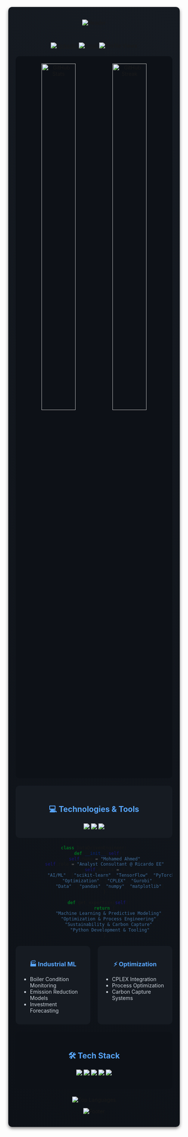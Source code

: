 <div align="center">
  
<!-- Dark theme wrapper with custom background -->
<div align="center" style="background: linear-gradient(45deg, #0d1117, #161b22); border-radius: 10px; padding: 20px; box-shadow: 0 4px 8px rgba(0, 0, 0, 0.5); margin: 20px;">

![Header](https://capsule-render.vercel.app/api?type=slice&color=gradient&customColorList=0,2,2,5,30&height=200&section=header&text=Mohamed%20Ahmed&desc=Data-Driven%20Chemical%20Engineer&animation=fadeIn&fontSize=40&fontAlign=70&fontAlignY=25&descSize=20&descAlign=70&descAlignY=44&rotate=8)

<br>
  
<!-- Social Links with enhanced styling -->
<p align="center">
  <a href="https://www.linkedin.com/in/mohamed-ahmed-elbeskeri-phd-64a52b104/">
    <img src="https://img.shields.io/badge/-LinkedIn-000000?style=flat-square&logo=linkedin&logoColor=blue" alt="LinkedIn" />
  </a>
  <a href="mailto:Mohamed.ahmed.4894@gmail.com">
    <img src="https://img.shields.io/badge/-Email-000000?style=flat-square&logo=gmail&logoColor=red" alt="Email" />
  </a>
  <img src="https://komarev.com/ghpvc/?username=m-ahmed-elbeskeri&style=flat-square&color=000000" alt="Profile Views" />
</p>

<!-- GitHub Stats with dark theme -->
<div align="center" style="background: #0d1117; padding: 20px; border-radius: 10px; margin: 20px 0;">
  <img src="https://github-readme-stats.vercel.app/api?username=m-ahmed-elbeskeri&show_icons=true&theme=github_dark&hide_border=true&bg_color=0d1117&title_color=58a6ff&icon_color=58a6ff&text_color=c9d1d9&custom_title=GitHub%20Stats" width="49%" alt="GitHub Stats"/>
  <img src="https://github-readme-streak-stats.herokuapp.com/?user=m-ahmed-elbeskeri&theme=github-dark-blue&hide_border=true&background=0d1117&ring=58a6ff&fire=58a6ff&currStreakNum=c9d1d9&sideNums=c9d1d9&currStreakLabel=58a6ff&sideLabels=58a6ff&dates=c9d1d9" width="49%" alt="GitHub Streak"/>
</div>

<!-- Technologies section with custom styling -->
<div style="background: #161b22; padding: 20px; border-radius: 10px; margin: 20px 0;">
  <h2 style="color: #58a6ff;">💻 Technologies & Tools</h2>
  <img src="https://img.shields.io/badge/Python-Expert-3776AB?style=flat-square&logo=python&logoColor=white&color=0d1117"/>
  <img src="https://img.shields.io/badge/ML-Advanced-FF6F00?style=flat-square&logo=tensorflow&logoColor=white&color=0d1117"/>
  <img src="https://img.shields.io/badge/Optimization-Expert-00599C?style=flat-square&logo=cplex&logoColor=white&color=0d1117"/>
</div>

<!-- Code snippet with syntax highlighting -->
```python
class DataDrivenEngineer:
    def __init__(self):
        self.name = "Mohamed Ahmed"
        self.role = "Analyst Consultant @ Ricardo EE"
        self.skills = {
            "AI/ML": ["scikit-learn", "TensorFlow", "PyTorch"],
            "Optimization": ["CPLEX", "Gurobi"],
            "Data": ["pandas", "numpy", "matplotlib"]
        }

    def get_expertise(self):
        return [
            "Machine Learning & Predictive Modeling",
            "Optimization & Process Engineering",
            "Sustainability & Carbon Capture",
            "Python Development & Tooling"
        ]
```

<!-- Project section with custom cards -->
<div style="display: grid; grid-template-columns: repeat(2, 1fr); gap: 20px; margin: 20px 0;">
  <div style="background: #161b22; padding: 15px; border-radius: 10px;">
    <h3 style="color: #58a6ff;">🏭 Industrial ML</h3>
    <ul style="text-align: left; color: #c9d1d9;">
      <li>Boiler Condition Monitoring</li>
      <li>Emission Reduction Models</li>
      <li>Investment Forecasting</li>
    </ul>
  </div>
  <div style="background: #161b22; padding: 15px; border-radius: 10px;">
    <h3 style="color: #58a6ff;">⚡ Optimization</h3>
    <ul style="text-align: left; color: #c9d1d9;">
      <li>CPLEX Integration</li>
      <li>Process Optimization</li>
      <li>Carbon Capture Systems</li>
    </ul>
  </div>
</div>

<!-- Tech stack section -->
<div style="background: #0d1117; padding: 20px; border-radius: 10px; margin: 20px 0;">
  <h2 style="color: #58a6ff;">🛠️ Tech Stack</h2>
  <p align="center">
    <img src="https://img.shields.io/badge/scikit--learn-0d1117?style=for-the-badge&logo=scikit-learn&logoColor=58a6ff"/>
    <img src="https://img.shields.io/badge/TensorFlow-0d1117?style=for-the-badge&logo=tensorflow&logoColor=58a6ff"/>
    <img src="https://img.shields.io/badge/PyTorch-0d1117?style=for-the-badge&logo=pytorch&logoColor=58a6ff"/>
    <img src="https://img.shields.io/badge/Pandas-0d1117?style=for-the-badge&logo=pandas&logoColor=58a6ff"/>
    <img src="https://img.shields.io/badge/NumPy-0d1117?style=for-the-badge&logo=numpy&logoColor=58a6ff"/>
  </p>
</div>

<!-- Languages card -->
<img src="https://github-readme-stats.vercel.app/api/top-langs/?username=m-ahmed-elbeskeri&layout=compact&theme=github_dark&hide_border=true&bg_color=0d1117&title_color=58a6ff&text_color=c9d1d9" alt="Top Languages"/>

<!-- Footer -->
![Footer](https://capsule-render.vercel.app/api?type=waving&color=gradient&customColorList=0,2,2,5,30&height=100&section=footer)

</div>
</div>

